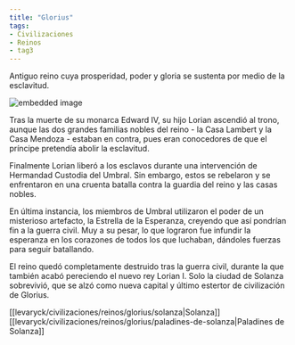 ```yaml
---
title: "Glorius"
tags:
- Civilizaciones
- Reinos
- tag3
---
```

Antiguo reino cuya prosperidad, poder y gloria se sustenta por medio de la esclavitud.

![embedded image](https://assets.legendkeeper.com/505ea07a-c5d0-459b-a17d-ea933b62a9ea.jpg "Attachment")

Tras la muerte de su monarca Edward IV, su hijo Lorian ascendió al trono, aunque las dos grandes familias nobles del reino - la Casa Lambert y la Casa Mendoza - estaban en contra, pues eran conocedores de que el príncipe pretendía abolir la esclavitud.

Finalmente Lorian liberó a los esclavos durante una intervención de Hermandad Custodia del Umbral. Sin embargo, estos se rebelaron y se enfrentaron en una cruenta batalla contra la guardia del reino y las casas nobles.

En última instancia, los miembros de Umbral utilizaron el poder de un misterioso artefacto, la Estrella de la Esperanza, creyendo que así pondrían fin a la guerra civil. Muy a su pesar, lo que lograron fue infundir la esperanza en los corazones de todos los que luchaban, dándoles fuerzas para seguir batallando.

El reino quedó completamente destruido tras la guerra civil, durante la que también acabó pereciendo el nuevo rey Lorian I. Solo la ciudad de Solanza sobrevivió, que se alzó como nueva capital y último estertor de civilización de Glorius.

[[levaryck/civilizaciones/reinos/glorius/solanza|Solanza]]
[[levaryck/civilizaciones/reinos/glorius/paladines-de-solanza|Paladines de Solanza]]